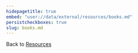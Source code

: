 ```yaml
---
hidepagetitle: true
embed: "user://data/external/resources/books.md"
persistcheckboxes: true
slug: books.md
---
```


Back to [Resources](/resources)
